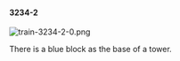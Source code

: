 #### 3234-2
![train-3234-2-0.png](https://github.com/lil-lab/nlvr/raw/master/nlvr/train/images/35/train-3234-2-0.png "train-3234-2-0.png")

There is a blue block as the base of a tower.